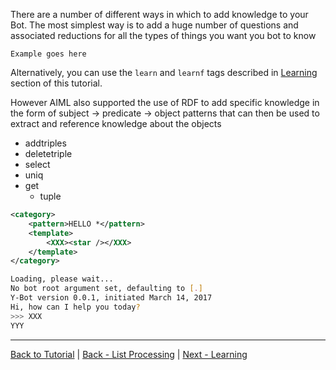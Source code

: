 There are a number of different ways in which to add knowledge to your Bot. The most simplest way is to add a huge number of questions and associated reductions for all the types of things you want you bot to know
```
Example goes here
```
Alternatively, you can use the `learn` and `learnf` tags described in [Learning](./Tutorial-Learning) section of this tutorial. 

However AIML also supported the use of RDF to add specific knowledge in the form of subject -> predicate -> object patterns that can then be used to extract and reference knowledge about the objects

* addtriples
* deletetriple
* select
* uniq
* get
  * tuple

```xml
<category>
    <pattern>HELLO *</pattern>
    <template>
        <XXX><star /></XXX>
    </template>
</category>
```
	
```bash
Loading, please wait...
No bot root argument set, defaulting to [.]
Y-Bot version 0.0.1, initiated March 14, 2017
Hi, how can I help you today?
>>> XXX
YYY
```

***
[Back to Tutorial](./AIML-Tutorial) | [Back - List Processing](./Tutorial-List-Processing) | [Next - Learning](./Tutorial-Learning)